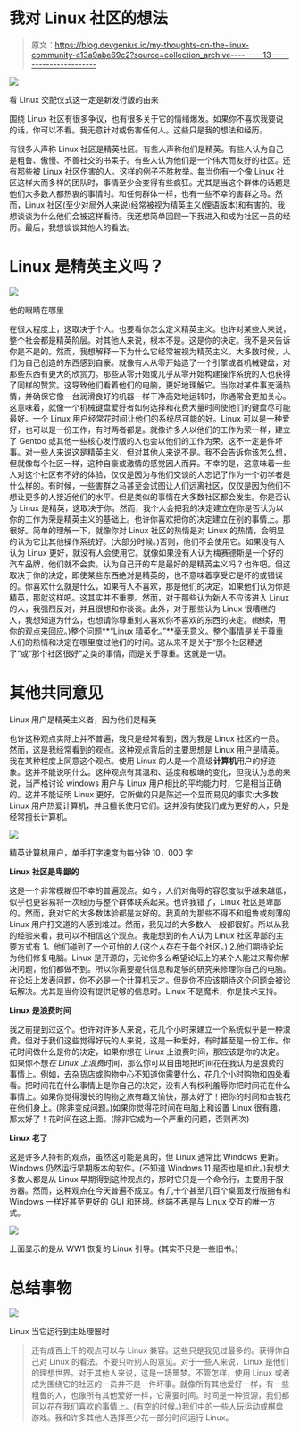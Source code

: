 # 我对 Linux 社区的想法

> 原文：<https://blog.devgenius.io/my-thoughts-on-the-linux-community-c13a9abe69c2?source=collection_archive---------13----------------------->

![](img/c0e1f74693e267f8e7d73154f05b2a66.png)

看 Linux 交配仪式这一定是新发行版的由来

围绕 Linux 社区有很多争议，也有很多关于它的情绪爆发。如果你不喜欢我要说的话，你可以不看。我无意针对或伤害任何人。这些只是我的想法和经历。

有很多人声称 Linux 社区是精英社区。有些人声称他们是精英。有些人认为自己是粗鲁、傲慢、不善社交的书呆子。有些人认为他们是一个伟大而友好的社区。还有那些被 Linux 社区伤害的人。这样的例子不胜枚举。每当你有一个像 Linux 社区这样大而多样的团队时，事情至少会变得有些疯狂。尤其是当这个群体的话题是他们大多数人都热衷的事情时。和任何群体一样，也有一些不幸的害群之马。然而，Linux 社区(至少对局外人来说)经常被视为精英主义(俚语版本)和有害的。我想谈谈为什么他们会被这样看待。我还想简单回顾一下我进入和成为社区一员的经历。最后，我想谈谈其他人的看法。

# Linux 是精英主义吗？

![](img/570146eaa0d35e87838c537841e9c5ed.png)

他的眼睛在哪里

在很大程度上，这取决于个人。也要看你怎么定义精英主义。也许对某些人来说，整个社会都是精英阶层。对其他人来说，根本不是。这是你的决定。我不是来告诉你是不是的。然而，我想解释一下为什么它经常被视为精英主义。大多数时候，人们为自己创造的东西感到自豪。就像有人从零开始造了一个引擎或者机械键盘，对那些东西有更大的欣赏力。那些从零开始或几乎从零开始构建操作系统的人也获得了同样的赞赏。这导致他们看着他们的电脑，更好地理解它。当你对某件事充满热情，并确保它像一台润滑良好的机器一样干净高效地运转时，你通常会更加关心。这意味着，就像一个机械键盘爱好者如何选择和花费大量时间使他们的键盘尽可能最好。一个 Linux 用户经常花时间让他们的系统尽可能的好。Linux 可以是一种爱好，也可以是一份工作，有时两者都是。就像许多人以他们的工作为荣一样，建立了 Gentoo 或其他一些核心发行版的人也会以他们的工作为荣。这不一定是件坏事。对一些人来说这是精英主义，但对其他人来说不是。我不会告诉你该怎么想，但就像每个社区一样，这种自豪或激情的感觉因人而异。不幸的是，这意味着一些人对这个社区有不好的体验，仅仅是因为与他们交谈的人忘记了作为一个初学者是什么样的。有时候，一些害群之马甚至会试图让人们远离社区，仅仅是因为他们不想让更多的人接近他们的水平。但是类似的事情在大多数社区都会发生。你是否认为 Linux 是精英，这取决于你。然而，我个人会把我的决定建立在你是否认为以你的工作为荣是精英主义的基础上。也许你喜欢把你的决定建立在别的事情上。那很好。简单的理解一下，就像你对 Linux 社区的热情是对 Linux 的热情，会明显的认为它比其他操作系统好。(大部分时候。)否则，他们不会使用它。如果没有人认为 Linux 更好，就没有人会使用它。就像如果没有人认为梅赛德斯是一个好的汽车品牌，他们就不会卖。认为自己开的车是最好的是精英主义吗？也许吧。但这取决于你的决定，即使某些东西绝对是精英的，也不意味着享受它是坏的或错误的。你喜欢什么就是什么，如果有人不喜欢，那是他们的决定。如果他们认为你是精英，那就这样吧。这其实并不重要。然而，对于那些认为新人不应该进入 Linux 的人，我强烈反对，并且很想和你谈谈。此外，对于那些认为 Linux 很糟糕的人，我想知道为什么，也想请你尊重别人喜欢你不喜欢的东西的决定。(继续，用你的观点来回应。)整个问题**“Linux 精英化。”**毫无意义。整个事情是关于尊重人们的热情和决定在哪里度过他们的时间。这从来不是关于“那个社区糟透了”或“那个社区很好”之类的事情，而是关于尊重。这就是一切。

# 其他共同意见

Linux 用户是精英主义者，因为他们是精英

也许这种观点实际上并不普遍，我只是经常看到，因为我是 Linux 社区的一员。然而，这是我经常看到的观点。这种观点背后的主要思想是 Linux 用户是精英。我在某种程度上同意这个观点。使用 Linux 的人是一个高级**计算机**用户的好迹象。这并不能说明什么。这种观点有其温和、适度和极端的变化，但我认为总的来说，当严格讨论 windows 用户与 Linux 用户相比的平均能力时，它是相当正确的。这并不能证明 Linux 更好，它所做的只是陈述一个显而易见的事实:大多数 Linux 用户热爱计算机，并且擅长使用它们。这并没有使我们成为更好的人，只是经常擅长计算机。

![](img/81cf7a4f9a1a0f9d564e02d9dd00cd1c.png)

精英计算机用户，单手打字速度为每分钟 10，000 字

**Linux 社区是卑鄙的**

这是一个非常模糊但不幸的普遍观点。如今，人们对侮辱的容忍度似乎越来越低，似乎也更容易将一次经历与整个群体联系起来。也许我错了，Linux 社区是卑鄙的。然而，我对它的大多数体验都是友好的。我真的为那些不得不和粗鲁或刻薄的 Linux 用户打交道的人感到难过。然而，我见过的大多数人一般都很好。所以从我的经验来看，我可以不相信这个观点。我能想到的有人认为 Linux 社区卑鄙的主要方式有 1。他们碰到了一个可怕的人(这个人存在于每个社区。) 2.他们期待论坛为他们修复电脑。Linux 是开源的，无论你多么希望论坛上的某个人能过来帮你解决问题，他们都做不到。所以你需要提供信息和足够的研究来修理你自己的电脑。在论坛上发表问题，你不必是一个计算机天才。但是你不应该期待这个问题会被论坛解决。尤其是当你没有提供足够的信息时。Linux 不是魔术，你是技术支持。

**Linux 是浪费时间**

我之前提到过这个。也许对许多人来说，花几个小时来建立一个系统似乎是一种浪费。但对于我们这些觉得好玩的人来说，这是一种爱好，有时甚至是一份工作。你花时间做什么是你的决定，如果你想在 Linux 上浪费时间，那应该是你的决定。如果你不想*在 Linux 上浪费*时间，那么你可以自由地把时间花在我认为是浪费的事情上。例如，去杂货店或购物中心不知道你需要什么，花几个小时购物和四处看看。把时间花在什么事情上是你自己的决定，没有人有权利羞辱你把时间花在什么事情上。如果你觉得漫长的购物之旅有趣又愉快，那太好了！把你的时间和金钱花在他们身上。(除非变成问题。)如果你觉得花时间在电脑上和设置 Linux 很有趣，那太好了！花时间在这上面。(除非它成为一个严重的问题，否则再次)

**Linux 老了**

这是许多人持有的观点，虽然这可能是真的，但 Linux 通常比 Windows 更新。Windows 仍然运行早期版本的软件。(不知道 Windows 11 是否也是如此。)我想大多数人都是从 Linux 早期得到这种观点的，那时它只是一个命令行，主要用于服务器。然而，这种观点在今天普遍不成立。有几十个甚至几百个桌面发行版拥有和 Windows 一样好甚至更好的 GUI 和环境。终端不再是与 Linux 交互的唯一方式。

![](img/8412c8fec045c927257776467752f7a5.png)

上面显示的是从 WW1 恢复的 Linux 引导。(其实不只是一些旧书。)

# 总结事物

![](img/cdc3cdc54bb8eb3a845f54483d73629f.png)

Linux 当它运行到主处理器时

> 还有成百上千的观点可以与 Linux 兼容。这些只是我见过最多的。获得你自己对 Linux 的看法。不要只听别人的意见。对于一些人来说，Linux 是他们的理想世界。对于其他人来说，这是一场噩梦。不管怎样，使用 Linux 或者成为围绕它的社区的一员并不是一件坏事。就像所有其他爱好一样，有一些粗鲁的人，也像所有其他爱好一样，它需要时间。时间是一种资源，我们都可以花在我们喜欢的事情上。(有空的时候。)我们中的一些人玩运动或棋盘游戏。我和许多其他人选择至少花一部分时间运行 Linux。